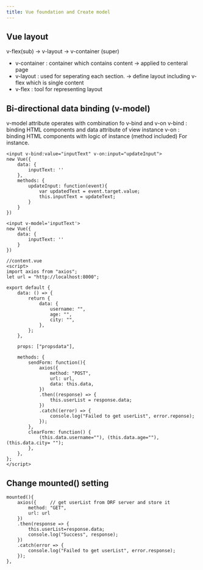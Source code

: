 ```yaml
---
title: Vue foundation and Create model
---
```


## Vue layout
v-flex(sub) -> v-layout -> v-container (super)
- v-container : container which contains content
    -> applied to centeral page
- v-layout : used for seperating each section.
    -> define layout including v-flex which is single content
- v-flex : tool for representing layout

## Bi-directional data binding (v-model)
v-model attribute operates with combination fo v-bind and v-on
v-bind : binding HTML components and data attribute of view instance
v-on : binding HTML components with logic of instance (method included)
For instance.

```vue
<input v-bind:value="inputText" v-on:input="updateInput">
new Vue({
    data: {
        inputText: ''
    },
    methods: {
        updateInput: function(event){
            var updatedText = event.target.value;
            this.inputText = updateText;
        }
    }
})
```
```
<input v-model='inputText'>
new Vue({
    data: {
        inputText: ''
    }
})
```

```vue
//content.vue
<script>
import axios from "axios";
let url = "http://localhost:8000";

export default {
    data: () => {
        return {
            data: {
                username: "",
                age: "",
                city: "",
            },
        };
    },

    props: ["propsdata"],

    methods: {
        sendForm: function(){
            axios({
                method: "POST",
                url: url,
                data: this.data,
            })
            .then((response) => {
                this.userList = response.data;
            })
            .catch((error) => {
                console.log("Failed to get userList", error.reponse);
            });
        },
        clearForm: function() {
            (this.data.username=""), (this.data.age=""), (this.data.city= "");
        },
    },
};
</script>
```

## Change mounted() setting

```vue
mounted(){
    axios({     // get userList from DRF server and store it
        method: "GET",
        url: url
    })
    .then(response => {
        this.userList=response.data;
        console.log("Success", response);
    })
    .catch(error => {
        console.log("Failed to get userList", error.response);
    });
},
```
